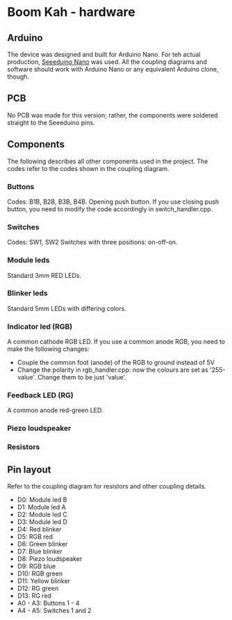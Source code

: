 # Boom Kah - hardware

## Arduino

The device was designed and built for Arduino Nano. For teh actual production, [Seeeduino Nano](https://wiki.seeedstudio.com/Seeeduino-Nano/) was used. All the coupling diagrams and software should work with Arduino Nano or any equivalent Arduino clone, though.

## PCB

No PCB was made for this version; rather, the components were soldered straight to the Seeeduino pins.

## Components

The following describes all other components used in the project. The codes refer to the codes shown in the coupling diagram.

### Buttons
Codes: B1B, B2B, B3B, B4B.
Opening push button. If you use closing push button, you need to modify the code accordingly in switch_handler.cpp.

### Switches
Codes: SW1, SW2
Switches with three positions: on-off-on.

### Module leds
Standard 3mm RED LEDs.

### Blinker leds
Standard 5mm LEDs with differing colors.

### Indicator led (RGB)
A common cathode RGB LED.
If you use a common anode RGB, you need to make the following changes:

- Couple the common foot (anode) of the RGB to ground instead of 5V
- Change the polarity in rgb_handler.cpp: now the colours are set as '255-value'. Change them to be just 'value'.

### Feedback LED (RG)
A common anode red-green LED.

### Piezo loudspeaker

### Resistors


## Pin layout

Refer to the coupling diagram for resistors and other coupling details.

- D0: Module led B
- D1: Module led A
- D2: Module led C
- D3: Module led D
- D4: Red blinker
- D5: RGB red
- D6: Green blinker
- D7: Blue blinker
- D8: Piezo loudspeaker
- D9: RGB blue
- D10: RGB green
- D11: Yellow blinker
- D12: RG green
- D13: RG red
- A0 - A3: Buttons 1 - 4
- A4 - A5: Switches 1 and 2

